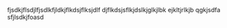 fjsdkjflsdjlfjsdlkfjldkjflkdsjflksjdlf
djflkdsjsflkjdslkjglkjlbk
ejkltjrlkjb
qgkjsdfa
sfjlsdkjfoasd
